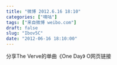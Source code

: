 ```yaml
---
title: "微博 2012.6.16 18:10"
categories: ["嘀咕"]
tags: ["来自微博 weibo.com"]
draft: false
slug: "Ibov5C"
date: "2012-06-16 18:10:00"
---
```


<p>分享The Verve的单曲《One Day》 O网页链接 ​​​​</p>
